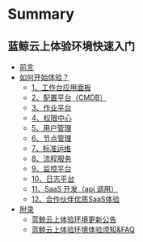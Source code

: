 # Summary

## 蓝鲸云上体验环境快速入门

* [前言](README.md)
* [如何开始体验？]()
    * [1、工作台应用面板](PAAS.md)
    * [2、配置平台（CMDB）](CMDB.md)
    * [3、作业平台](JOB.md)
    * [4、权限中心](IAM.md)
    * [5、用户管理](USERMGR.md)
    * [6、节点管理](NODEMAN.md)
    * [7、标准运维](SOPS.md)
    * [8、流程服务](ITSM.md)
    * [9、监控平台](MONITORV3.md)
    * [10、日志平台](LOG.md)
    * [11、SaaS 开发（api 调用）](API_GUIDE.md)
    * [12、合作伙伴优质SaaS体验](PARTNER.md)
* [附录]()
    * [蓝鲸云上体验环境更新公告](CHANGE_LOG.md)
    * [蓝鲸云上体验环境体验须知&FAQ](FAQ.md)